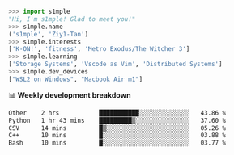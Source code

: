 ```python
>>> import s1mple
"Hi, I'm s1mple! Glad to meet you!"
>>> s1mple.name
('s1mple', 'Ziy1-Tan')
>>> s1mple.interests
['K-ON!', 'fitness', 'Metro Exodus/The Witcher 3']
>>> s1mple.learning
['Storage Systems', 'Vscode as Vim', 'Distributed Systems']
>>> s1mple.dev_devices
["WSL2 on Windows", "Macbook Air m1"]
```
📊 **Weekly development breakdown**
<!--START_SECTION:waka-->

```txt
Other    2 hrs           ███████████░░░░░░░░░░░░░░   43.86 %
Python   1 hr 43 mins    █████████▒░░░░░░░░░░░░░░░   37.60 %
CSV      14 mins         █▒░░░░░░░░░░░░░░░░░░░░░░░   05.26 %
C++      10 mins         █░░░░░░░░░░░░░░░░░░░░░░░░   03.88 %
Bash     10 mins         █░░░░░░░░░░░░░░░░░░░░░░░░   03.77 %
```

<!--END_SECTION:waka-->
